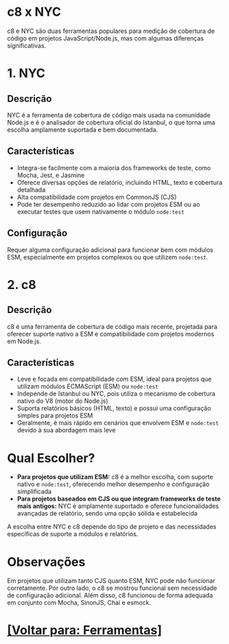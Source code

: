 # c8 x NYC

c8 e NYC são duas ferramentas populares para medição de cobertura de código em projetos JavaScript/Node.js, mas com algumas diferenças significativas.

# 1. NYC

## Descrição

NYC é a ferramenta de cobertura de código mais usada na comunidade Node.js e é o analisador de cobertura oficial do Istanbul, o que torna uma escolha amplamente suportada e bem documentada.

## Características

- Integra-se facilmente com a maioria dos frameworks de teste, como Mocha, Jest, e Jasmine
- Oferece diversas opções de relatório, incluindo HTML, texto e cobertura detalhada
- Alta compatibilidade com projetos em CommonJS (CJS)
- Pode ter desempenho reduzido ao lidar com projetos ESM ou ao executar testes que usem nativamente o módulo `node:test`

## Configuração

Requer alguma configuração adicional para funcionar bem com módulos ESM, especialmente em projetos complexos ou que utilizem `node:test`.

# 2. c8

## Descrição

c8 é uma ferramenta de cobertura de código mais recente, projetada para oferecer suporte nativo a ESM e compatibilidade com projetos modernos em Node.js.

## Características

- Leve e focada em compatibilidade com ESM, ideal para projetos que utilizam módulos ECMAScript (ESM) ou `node:test`
- Independe de Istanbul ou NYC, pois utiliza o mecanismo de cobertura nativo do V8 (motor do Node.js)
- Suporta relatórios básicos (HTML, texto) e possui uma configuração simples para projetos ESM
- Geralmente, é mais rápido em cenários que envolvem ESM e `node:test` devido à sua abordagem mais leve

# Qual Escolher?

- **Para projetos que utilizam ESM:** c8 é a melhor escolha, com suporte nativo e `node:test`, oferecendo melhor desempenho e configuração simplificada
- **Para projetos baseados em CJS ou que integram frameworks de teste mais antigos:** NYC é amplamente suportado e oferece funcionalidades avançadas de relatório, sendo uma opção sólida e estabelecida

A escolha entre NYC e c8 depende do tipo de projeto e das necessidades específicas de suporte a módulos e relatórios.

# Observações

Em projetos que utilizam tanto CJS quanto ESM, NYC pode não funcionar corretamente. Por outro lado, o c8 se mostrou funcional sem necessidade de configuração adicional. Além disso, c8 funcionou de forma adequada em conjunto com Mocha, SinonJS, Chai e esmock.

# [[Voltar para: Ferramentas]](./1-ferramentas.md)